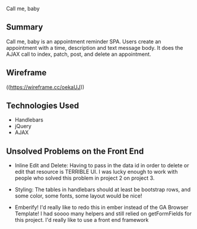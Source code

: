 Call me, baby

## Summary
Call me, baby is an appointment reminder SPA. Users create an appointment with a time, description and text message body. It does the AJAX call to index, patch, post, and delete an appointment.

## Wireframe
((https://wireframe.cc/oekaUJ))

## Technologies Used
- Handlebars
- jQuery
- AJAX

## Unsolved Problems on the Front End
- Inline Edit and Delete: Having to pass in the data id in order to delete or edit that resource is TERRIBLE UI. I was lucky enough to work with people who solved this problem in project 2 on project 3.

- Styling: The tables in handlebars should at least be bootstrap rows, and some color, some fonts, some layout would be nice!

- Emberify! I'd really like to redo this in ember instead of the GA Browser Template! I had soooo many helpers and still relied on getFormFields for this project. I'd really like to use a front end framework
